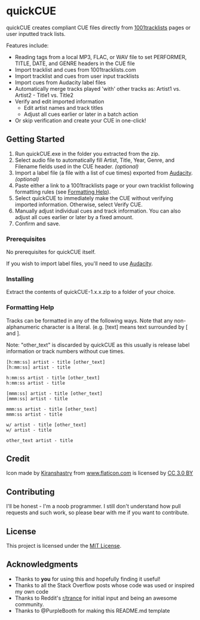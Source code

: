 # quickCUE

quickCUE creates compliant CUE files directly from [1001tracklists](https://www.1001tracklists.com) pages or user inputted track lists.

Features include:

* Reading tags from a local MP3, FLAC, or WAV file to set PERFORMER, TITLE, DATE, and GENRE headers in the CUE file
* Import tracklist and cues from 1001tracklists.com
* Import tracklist and cues from user input tracklists
* Import cues from Audacity label files
* Automatically merge tracks played 'with' other tracks as: Artist1 vs. Artist2 - Title1 vs. Title2
* Verify and edit imported information
  * Edit artist names and track titles
  * Adjust all cues earlier or later in a batch action
* Or skip verification and create your CUE in one-click!

## Getting Started

1. Run quickCUE.exe in the folder you extracted from the zip.
2. Select audio file to automatically fill Artist, Title, Year, Genre, and Filename fields used in the CUE header. *(optional)*
3. Import a label file (a file with a list of cue times) exported from <a href="https://www.audacityteam.org/" title="Audacity" target="_blank">Audacity</a>. *(optional)*
4. Paste either a link to a 1001tracklists page or your own tracklist following formatting rules (see [Formatting Help](#formatting-help)).
5. Select quickCUE to immediately make the CUE without verifying imported information. Otherwise, select Verify CUE.
6. Manually adjust individual cues and track information. You can also adjust all cues earlier or later by a fixed amount.
7. Confirm and save.

### Prerequisites

No prerequisites for quickCUE itself.

If you wish to import label files, you'll need to use <a href="https://www.audacityteam.org/" title="Audacity" target="_blank">Audacity</a>.

### Installing

Extract the contents of quickCUE-1.x.x.zip to a folder of your choice.

### Formatting Help

Tracks can be formatted in any of the following ways. Note that any non-alphanumeric character is a literal. (e.g. [text] means text surrounded by [ and ].

Note: "other_text" is discarded by quickCUE as this usually is release label information or track numbers without cue times.
```
[h:mm:ss] artist - title [other_text] 
[h:mm:ss] artist - title 

h:mm:ss artist - title [other_text]
h:mm:ss artist - title

[mmm:ss] artist - title [other_text] 
[mmm:ss] artist - title

mmm:ss artist - title [other_text] 
mmm:ss artist - title

w/ artist - title [other_text] 
w/ artist - title

other_text artist - title
```

## Credit

<div>Icon made by <a href="https://www.flaticon.com/authors/kiranshastry" title="Kiranshastry" target="_blank">Kiranshastry</a> from <a href="https://www.flaticon.com/" title="Flaticon" target="_blank">www.flaticon.com</a> is licensed by <a href="http://creativecommons.org/licenses/by/3.0/" title="Creative Commons BY 3.0" target="_blank">CC 3.0 BY</a></div>

## Contributing

I'll be honest - I'm a noob programmer. I still don't understand how pull requests and such work, so please bear with me if you want to contribute.

## License

This project is licensed under the [MIT License](https://opensource.org/licenses/MIT).

## Acknowledgments
* Thanks to **you** for using this and hopefully finding it useful!
* Thanks to all the Stack Overflow posts whose code was used or inspired my own code
* Thanks to Reddit's <a href="http://www.reddit/com/r/trance/" title="r/trance" target="_blank">r/trance</a> for initial input and being an awesome community.
* Thanks to @PurpleBooth for making this README.md template

